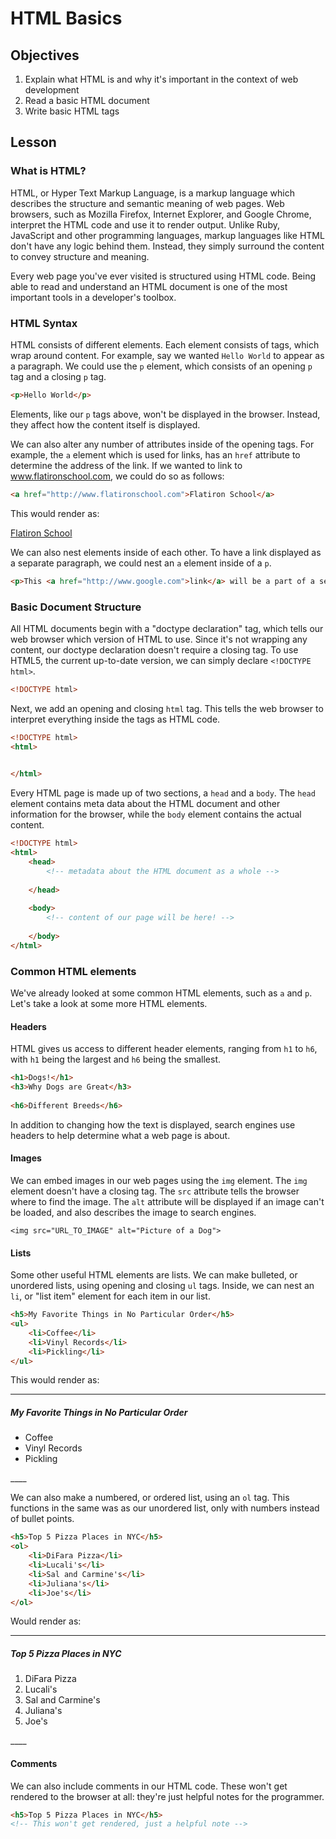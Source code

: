 # HTML Basics

## Objectives
1. Explain what HTML is and why it's important in the context of web development
2. Read a basic HTML document 
3. Write basic HTML tags

## Lesson

### What is HTML?

HTML, or Hyper Text Markup Language, is a markup language which describes the structure and semantic meaning of web pages. Web browsers, such as Mozilla Firefox, Internet Explorer, and Google Chrome, interpret the HTML code and use it to render output. Unlike Ruby, JavaScript and other programming languages, markup languages like HTML don't have any logic behind them. Instead, they simply surround the content to convey structure and meaning.

Every web page you've ever visited is structured using HTML code. Being able to read and understand an HTML document is one of the most important tools in a developer's toolbox.

### HTML Syntax

HTML consists of different elements. Each element consists of tags, which wrap around content. For example, say we wanted `Hello World` to appear as a paragraph. We could use the `p` element, which consists of an opening `p` tag and a closing `p` tag. 

```html
<p>Hello World</p>
```

Elements, like our `p` tags above, won't be displayed in the browser. Instead, they affect how the content itself is displayed. 

We can also alter any number of attributes inside of the opening tags. For example, the `a` element which is used for links,  has an `href` attribute to determine the address of the link. If we wanted to link to www.flatironschool.com, we could do so as follows:

```html
<a href="http://www.flatironschool.com">Flatiron School</a>
```

This would render as:

[Flatiron School](http://www.flatironschool.com)

We can also nest elements inside of each other. To have a link displayed as a separate paragraph, we could nest an `a` element inside of a `p`. 

```html
<p>This <a href="http://www.google.com">link</a> will be a part of a separate paragraph.</p>
```

### Basic Document Structure

All HTML documents begin with a "doctype declaration" tag, which tells our web browser which version of HTML to use. Since it's not wrapping any content, our doctype declaration doesn't require a closing tag. To use HTML5, the current up-to-date version, we can simply declare `<!DOCTYPE html>`. 

```html
<!DOCTYPE html>

```

Next, we add an opening and closing `html` tag. This tells the web browser to interpret everything inside the tags as HTML code. 

```html
<!DOCTYPE html>
<html>
	

</html>
```

Every HTML page is made up of two sections, a `head` and a `body`. The `head` element contains meta data about the HTML document and other information for the browser, while the `body` element contains the actual content. 

```html
<!DOCTYPE html>
<html>
	<head>
		<!-- metadata about the HTML document as a whole -->
	
	</head>
	
	<body>
		<!-- content of our page will be here! -->
	
	</body>
</html>
```

### Common HTML elements

We've already looked at some common HTML elements, such as `a` and `p`. Let's take a look at some more HTML elements.

#### Headers

HTML gives us access to different header elements, ranging from `h1` to `h6`, with `h1` being the largest and `h6` being the smallest. 

```html
<h1>Dogs!</h1>
<h3>Why Dogs are Great</h3>
	
<h6>Different Breeds</h6>	
```

In addition to changing how the text is displayed, search engines use headers to help determine what a web page is about. 

#### Images

We can embed images in our web pages using the `img` element. The `img` element doesn't have a closing tag. The `src` attribute tells the browser where to find the image. The `alt` attribute will be displayed if an image can't be loaded, and also describes the image to search engines.  

`<img src="URL_TO_IMAGE" alt="Picture of a Dog">`

#### Lists

Some other useful HTML elements are lists. We can make bulleted, or unordered lists, using opening and closing `ul` tags. Inside, we can nest an `li`, or "list item" element for each item in our list. 

```html
<h5>My Favorite Things in No Particular Order</h5>
<ul>
	<li>Coffee</li>
	<li>Vinyl Records</li>
	<li>Pickling</li>
</ul>
```

This would render as:
____

<h5>My Favorite Things in No Particular Order</h5>
<ul>
	<li>Coffee</li>
	<li>Vinyl Records</li>
	<li>Pickling</li>
</ul>
____

We can also make a numbered, or ordered list, using an `ol` tag. This functions in the same was as our unordered list, only with numbers instead of bullet points.

```html
<h5>Top 5 Pizza Places in NYC</h5>
<ol>
	<li>DiFara Pizza</li>
	<li>Lucali's</li>
	<li>Sal and Carmine's</li>
	<li>Juliana's</li>
	<li>Joe's</li>
</ol>
```
Would render as:

____

<h5>Top 5 Pizza Places in NYC</h5>
<ol>
	<li>DiFara Pizza</li>
	<li>Lucali's</li>
	<li>Sal and Carmine's</li>
	<li>Juliana's</li>
	<li>Joe's</li>
</ol>
____ 

#### Comments
We can also include comments in our HTML code. These won't get rendered to the browser at all: they're just helpful notes for the programmer. 

```html
<h5>Top 5 Pizza Places in NYC</h5>
<!-- This won't get rendered, just a helpful note -->
```

